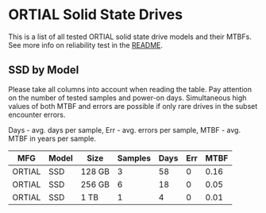 ORTIAL Solid State Drives
=========================

This is a list of all tested ORTIAL solid state drive models and their MTBFs. See
more info on reliability test in the [README](https://github.com/linuxhw/SMART).

SSD by Model
------------

Please take all columns into account when reading the table. Pay attention on the
number of tested samples and power-on days. Simultaneous high values of both MTBF
and errors are possible if only rare drives in the subset encounter errors.

Days - avg. days per sample,
Err  - avg. errors per sample,
MTBF - avg. MTBF in years per sample.

| MFG       | Model              | Size   | Samples | Days  | Err   | MTBF |
|-----------|--------------------|--------|---------|-------|-------|------|
| ORTIAL    | SSD                | 128 GB | 3       | 58    | 0     | 0.16   |
| ORTIAL    | SSD                | 256 GB | 6       | 18    | 0     | 0.05   |
| ORTIAL    | SSD                | 1 TB   | 1       | 4     | 0     | 0.01   |
